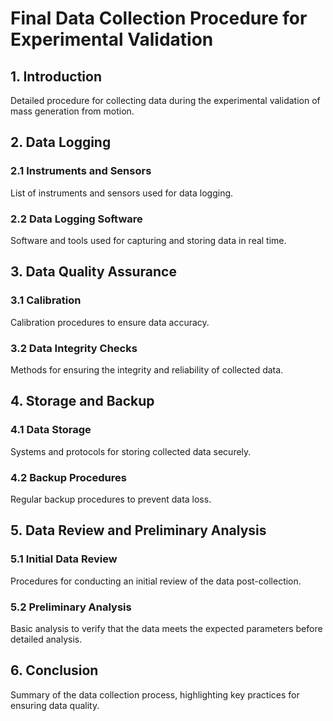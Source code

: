# Final Data Collection Procedure for Experimental Validation

## 1. Introduction
Detailed procedure for collecting data during the experimental validation of mass generation from motion.

## 2. Data Logging
### 2.1 Instruments and Sensors
List of instruments and sensors used for data logging.
### 2.2 Data Logging Software
Software and tools used for capturing and storing data in real time.

## 3. Data Quality Assurance
### 3.1 Calibration
Calibration procedures to ensure data accuracy.
### 3.2 Data Integrity Checks
Methods for ensuring the integrity and reliability of collected data.

## 4. Storage and Backup
### 4.1 Data Storage
Systems and protocols for storing collected data securely.
### 4.2 Backup Procedures
Regular backup procedures to prevent data loss.

## 5. Data Review and Preliminary Analysis
### 5.1 Initial Data Review
Procedures for conducting an initial review of the data post-collection.
### 5.2 Preliminary Analysis
Basic analysis to verify that the data meets the expected parameters before detailed analysis.

## 6. Conclusion
Summary of the data collection process, highlighting key practices for ensuring data quality.
